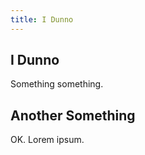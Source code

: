 ```yaml
---
title: I Dunno
---
```


## I Dunno

Something something.

## Another Something

OK. Lorem ipsum.